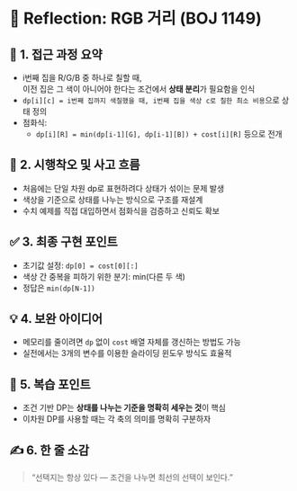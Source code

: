 # 💬 Reflection: RGB 거리 (BOJ 1149)

## 🧠 1. 접근 과정 요약

- i번째 집을 R/G/B 중 하나로 칠할 때,  
  이전 집은 그 색이 아니어야 한다는 조건에서 **상태 분리**가 필요함을 인식
- `dp[i][c] = i번째 집까지 색칠했을 때, i번째 집을 색상 c로 칠한 최소 비용`으로 상태 정의
- 점화식:
  - `dp[i][R] = min(dp[i-1][G], dp[i-1][B]) + cost[i][R]` 등으로 전개

## 🔄 2. 시행착오 및 사고 흐름

- 처음에는 단일 차원 dp로 표현하려다 상태가 섞이는 문제 발생
- 색상을 기준으로 상태를 나누는 방식으로 구조를 재설계
- 수치 예제를 직접 대입하면서 점화식을 검증하고 신뢰도 확보

## ✅ 3. 최종 구현 포인트

- 초기값 설정: `dp[0] = cost[0][:]`
- 색상 간 중복을 피하기 위한 분기: min(다른 두 색)
- 정답은 `min(dp[N-1])`

## 💡 4. 보완 아이디어

- 메모리를 줄이려면 `dp` 없이 `cost` 배열 자체를 갱신하는 방법도 가능
- 실전에서는 3개의 변수를 이용한 슬라이딩 윈도우 방식도 효율적

## 🔁 5. 복습 포인트

- 조건 기반 DP는 **상태를 나누는 기준을 명확히 세우는 것**이 핵심
- 이차원 DP를 사용할 때는 각 축의 의미를 명확히 구분하자

## ✍️ 6. 한 줄 소감

> “선택지는 항상 있다 — 조건을 나누면 최선의 선택이 보인다.”
